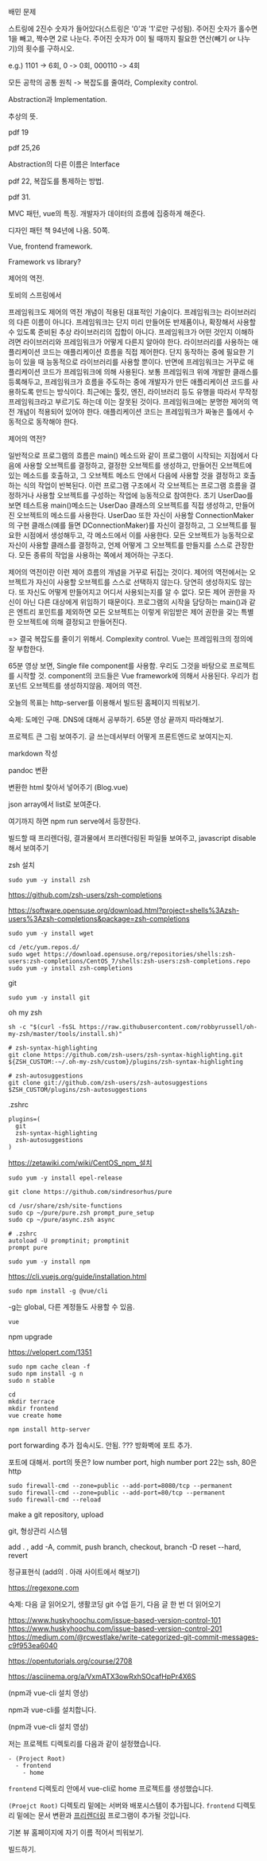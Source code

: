 배민 문제

스트링에 2진수 숫자가 들어있다(스트링은 '0'과 '1'로만 구성됨). 주어진 숫자가 홀수면 1을 빼고, 짝수면 2로 나눈다. 주어진 숫자가 0이 될 때까지 필요한 연산(빼기 or 나누기)의 횟수를 구하시오.

e.g.) 1101 -> 6회, 0 -> 0회, 000110 -> 4회


모든 공학의 공통 원칙
-> 복잡도를 줄여라, Complexity control.

Abstraction과 Implementation.

추상의 뜻.


pdf 19

pdf 25,26

Abstraction의 다른 이름은 Interface

pdf 22, 복잡도를 통제하는 방법.

pdf 31.



MVC 패턴, vue의 특징. 개발자가 데이터의 흐름에 집중하게 해준다.

디자인 패턴 책 94년에 나옴. 50쪽.

Vue, frontend framework.

Framework vs library?

제어의 역전.

토비의 스프링에서

프레임워크도 제어의 역전 개념이 적용된 대표적인 기술이다. 프레임워크는 라이브러리의 다른 이름이 아니다. 프레임워크는 단지 미리 만들어둔 반제품이나, 확장해서 사용할 수 있도록 준비된 추상 라이브러리의 집합이 아니다. 프레임워크가 어떤 것인지 이해하려면 라이브러리와 프레임워크가 어떻게 다른지 알아야 한다. 라이브러리를 사용하는 애플리케이션 코드는 애플리케이션 흐름을 직접 제어한다. 단지 동작하는 중에 필요한 기능이 있을 때 능동적으로 라이브러리를 사용할 뿐이다. 반면에 프레임워크는 거꾸로 애플리케이션 코드가 프레임워크에 의해 사용된다. 보통 프레임워크 위에 개발한 클래스를 등록해두고, 프레임워크가 흐름을 주도하는 중에 개발자가 만든 애플리케이션 코드를 사용하도록 만드는 방식이다. 최근에는 툴킷, 엔진, 라이브러리 등도 유행을 따라서 무작정 프레임워크라고 부르기도 하는데 이는 잘못된 것이다. 프레임워크에는 분명한 제어의 역전 개념이 적용되어 있어야 한다. 애플리케이션 코드는 프레임워크가 짜놓은 틀에서 수동적으로 동작해야 한다.


제어의 역전?

일반적으로 프로그램의 흐름은 main() 메소드와 같이 프로그램이 시작되는 지점에서 다음에 사용할 오브젝트를 결정하고, 결정한 오브젝트를 생성하고, 만들어진 오브젝트에 있는 메소드를 호출하고, 그 오브젝트 메소드 안에서 다음에 사용할 것을 결정하고 호출하는 식의 작업이 반복된다. 이런 프로그램 구조에서 각 오브젝트는 프로그램 흐름을 결정하거나 사용할 오브젝트를 구성하는 작업에 능동적으로 참여한다. 초기 UserDao를 보면 테스트용 main()메소드는 UserDao 클래스의 오브젝트를 직접 생성하고, 만들어진 오브젝트의 메소드를 사용한다. UserDao 또한 자신이 사용할 ConnectionMaker의 구현 클래스(예를 들면 DConnectionMaker)를 자신이 결정하고, 그 오브젝트를 필요한 시점에서 생성해두고, 각 메소드에서 이를 사용한다. 모든 오브젝트가 능동적으로 자신이 사용할 클래스를 결정하고, 언제 어떻게 그 오브젝트를 만들지를 스스로 관장한다. 모든 종류의 작업을 사용하는 쪽에서 제어하는 구조다.

제어의 역전이란 이런 제어 흐름의 개념을 거꾸로 뒤집는 것이다. 제어의 역전에서는 오브젝트가 자신이 사용할 오브젝트를 스스로 선택하지 않는다. 당연히 생성하지도 않는다. 또 자신도 어떻게 만들어지고 어디서 사용되는지를 알 수 없다. 모든 제어 권한을 자신이 아닌 다른 대상에게 위임하기 때문이다. 프로그램의 시작을 담당하는 main()과 같은 엔트리 포인트를 제외하면 모든 오브젝트는 이렇게 위임받은 제어 권한을 갖는 특별한 오브젝트에 의해 결정되고 만들어진다.

=> 결국 복잡도를 줄이기 위해서. Complexity control.
Vue는 프레임워크의 정의에 잘 부합한다.

65분 영상 보면, Single file component를 사용함. 우리도 그것을 바탕으로 프로젝트를 시작할 것. component의 코드들은 Vue framework에 의해서 사용된다. 우리가 컴포넌트 오브젝트를 생성하지않음. 제어의 역전.


오늘의 목표는 http-server를 이용해서 빌드된 홈페이지 띄워보기.


숙제: 도메인 구매. DNS에 대해서 공부하기. 65분 영상 끝까지 따라해보기.


프로젝트 큰 그림 보여주기. 글 쓰는데서부터 어떻게 프론트엔드로 보여지는지.

markdown 작성

pandoc 변환

변환한 html 찾아서 넣어주기 (Blog.vue)

json array에서 list로 보여준다.

여기까지 하면 npm run serve에서 등장한다.

빌드할 때 프리렌더링, 결과물에서 프리렌더링된 파일들 보여주고, javascript disable해서 보여주기

zsh 설치

```
sudo yum -y install zsh
```

https://github.com/zsh-users/zsh-completions

https://software.opensuse.org/download.html?project=shells%3Azsh-users%3Azsh-completions&package=zsh-completions

```
sudo yum -y install wget
```

```
cd /etc/yum.repos.d/
sudo wget https://download.opensuse.org/repositories/shells:zsh-users:zsh-completions/CentOS_7/shells:zsh-users:zsh-completions.repo
sudo yum -y install zsh-completions
```


git

```
sudo yum -y install git
```

oh my zsh

```
sh -c "$(curl -fsSL https://raw.githubusercontent.com/robbyrussell/oh-my-zsh/master/tools/install.sh)"
```


```
# zsh-syntax-highlighting
git clone https://github.com/zsh-users/zsh-syntax-highlighting.git ${ZSH_CUSTOM:-~/.oh-my-zsh/custom}/plugins/zsh-syntax-highlighting

# zsh-autosuggestions
git clone git://github.com/zsh-users/zsh-autosuggestions $ZSH_CUSTOM/plugins/zsh-autosuggestions
```

.zshrc

```
plugins=(
  git
  zsh-syntax-highlighting
  zsh-autosuggestions
)
```

<https://zetawiki.com/wiki/CentOS_npm_설치>


```
sudo yum -y install epel-release
```


```
git clone https://github.com/sindresorhus/pure
```

```
cd /usr/share/zsh/site-functions
sudo cp ~/pure/pure.zsh prompt_pure_setup
sudo cp ~/pure/async.zsh async
```

```
# .zshrc
autoload -U promptinit; promptinit
prompt pure
```

```
sudo yum -y install npm
```

https://cli.vuejs.org/guide/installation.html

```
sudo npm install -g @vue/cli
```

-g는 global, 다른 계정들도 사용할 수 있음.

```
vue
```

npm upgrade

https://velopert.com/1351

```
sudo npm cache clean -f
sudo npm install -g n
sudo n stable
```

```
cd
mkdir terrace
mkdir frontend
vue create home
```


```
npm install http-server
```

port forwarding 추가
접속시도. 안됨. ???
방화벽에 포트 추가.

포트에 대해서. port의 뜻은?
low number port, high number port
22는 ssh, 80은 http

```
sudo firewall-cmd --zone=public --add-port=8080/tcp --permanent
sudo firewall-cmd --zone=public --add-port=80/tcp --permanent
sudo firewall-cmd --reload
```

make a git repository, upload

git, 형상관리 시스템

add . , add -A, commit, push
branch, checkout, branch -D
reset --hard, revert

정규표현식 (add의 . 아래 사이트에서 해보기)

https://regexone.com

숙제: 다음 글 읽어오기, 생활코딩 git 수업 듣기, 다음 글 한 번 더 읽어오기

https://www.huskyhoochu.com/issue-based-version-control-101
https://www.huskyhoochu.com/issue-based-version-control-201
https://medium.com/@rcwestlake/write-categorized-git-commit-messages-c9f953ea6040

https://opentutorials.org/course/2708


https://asciinema.org/a/VxmATX3owRxhSOcafHpPr4X6S

(npm과 vue-cli 설치 영상)

npm과 vue-cli를 설치합니다.

(npm과 vue-cli 설치 영상)

저는 프로젝트 디렉토리를 다음과 같이 설정했습니다.

```
- (Project Root)
  - frontend
    - home
```

`frontend` 디렉토리 안에서 vue-cli로 home 프로젝트를 생성했습니다.

`(Proejct Root)` 디렉토리 밑에는 서버와 배포시스템이 추가됩니다. `frontend` 디렉토리 밑에는 문서 변환과 [프리렌더링](/blog/2018/09/23/single-page-app의-search-engine-optimizaion과-vuejs/) 프로그램이 추가될 것입니다.

기본 뷰 홈페이지에 자기 이름 적어서 띄워보기.

빌드하기.
